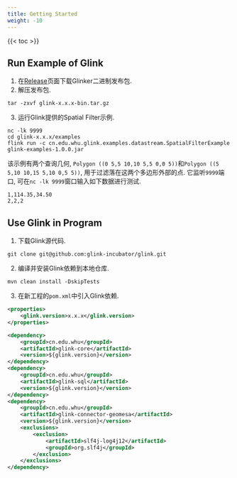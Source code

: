 ```yaml
---
title: Getting Started
weight: -10
---
```


{{< toc >}}

## Run Example of Glink

1. 在[Release](https://github.com/glink-incubator/glink/releases)页面下载Glinker二进制发布包.
2. 解压发布包.
```shell
tar -zxvf glink-x.x.x-bin.tar.gz
```
3. 运行Glink提供的Spatial Filter示例.
```shell
nc -lk 9999
cd glink-x.x.x/examples
flink run -c cn.edu.whu.glink.examples.datastream.SpatialFilterExample glink-examples-1.0.0.jar 
```
该示例有两个查询几何, `Polygon ((0 5,5 10,10 5,5 0,0 5))`和`Polygon ((5 5,10 10,15 5,10 0,5 5))`, 用于过滤落在这两个多边形外部的点. 它监听`9999`端口, 可在`nc -lk 9999`窗口输入如下数据进行测试.

```text
1,114.35,34.50
2,2,2
```

## Use Glink in Program

1. 下载Glink源代码.
```shell
git clone git@github.com:glink-incubator/glink.git
```

2. 编译并安装Glink依赖到本地仓库.
```shell
mvn clean install -DskipTests
```

3. 在新工程的`pom.xml`中引入Glink依赖.
```xml
<properties>
    <glink.version>x.x.x</glink.version>
</properties>

<dependency>
    <groupId>cn.edu.whu</groupId>
    <artifactId>glink-core</artifactId>
    <version>${glink.version}</version>
</dependency>
<dependency>
    <groupId>cn.edu.whu</groupId>
    <artifactId>glink-sql</artifactId>
    <version>${glink.version}</version>
</dependency>
<dependency>
    <groupId>cn.edu.whu</groupId>
    <artifactId>glink-connector-geomesa</artifactId>
    <version>${glink.version}</version>
    <exclusions>
        <exclusion>
            <artifactId>slf4j-log4j12</artifactId>
            <groupId>org.slf4j</groupId>
        </exclusion>
    </exclusions>
</dependency>
```